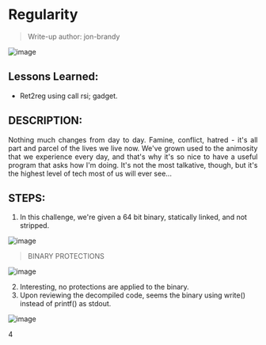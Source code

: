# Regularity
> Write-up author: jon-brandy

![image](https://github.com/jon-brandy/hackthebox/assets/70703371/d20d1e54-c9f0-4e60-8820-70dea1f1090c)


## Lessons Learned:
- Ret2reg using call rsi; gadget.

## DESCRIPTION:

<p align="justify">Nothing much changes from day to day. Famine, conflict, hatred - it's all part and parcel of the lives we live now. We've grown used to the animosity that we experience every day, and that's why it's so nice to have a useful program that asks how I'm doing. It's not the most talkative, though, but it's the highest level of tech most of us will ever see...</p>

## STEPS:
1. In this challenge, we're given a 64 bit binary, statically linked, and not stripped.

![image](https://github.com/jon-brandy/hackthebox/assets/70703371/9b195474-0e37-4725-bf60-798139df026b)


> BINARY PROTECTIONS

![image](https://github.com/jon-brandy/hackthebox/assets/70703371/bf714acb-c3d3-48f2-a180-944cd07db6a3)


2. Interesting, no protections are applied to the binary.
3. Upon reviewing the decompiled code, seems the binary using write() instead of printf() as stdout.

![image](https://github.com/jon-brandy/hackthebox/assets/70703371/b297ed28-a23f-4f83-8ec9-755a2f5258a9)

4
